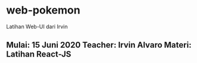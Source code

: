 # web-pokemon
Latihan Web-UI dari Irvin

Mulai: 15 Juni 2020
Teacher: Irvin Alvaro
Materi: Latihan React-JS
---
